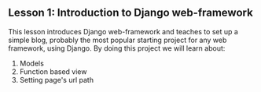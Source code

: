 <h2>Lesson 1: Introduction to Django web-framework</h2>
This lesson introduces Django web-framework and teaches to set up a simple blog, probably the most popular starting project for any web framework, using Django. By doing this project we will learn about:
<ol>
<li>Models</li>
<li>Function based view</li>
<li>Setting page's url path</li>
</ol>
